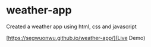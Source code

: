 # weather-app
Created a weather app using html, css and javascript

[https://segwuonwu.github.io/weather-app/](Live Demo)
